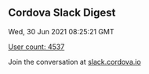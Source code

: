 ## Cordova Slack Digest
Wed, 30 Jun 2021 08:25:21 GMT

[User count: 4537](https://cordova.slack.com/)


Join the conversation at [slack.cordova.io](http://slack.cordova.io/)
